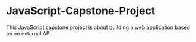 # JavaScript-Capstone-Project
This JavaScript capstone project is about building a web application based on an external API.
